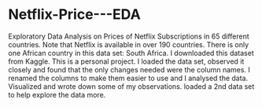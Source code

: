 # Netflix-Price---EDA
Exploratory Data Analysis on Prices of Netflix Subscriptions in 65 different countries.
Note that Netflix is available in over 190 countries.
There is only one African country in this data set: South Africa.
I downloaded this dataset from Kaggle.
This is a personal project. 
I loaded the data set, observed it closely and found that the only changes needed were the column names.
I renamed the columns to make them easier to use and I analysed the data.
Visualized and wrote down some of my observations.
loaded a 2nd data set to help explore the data more.
